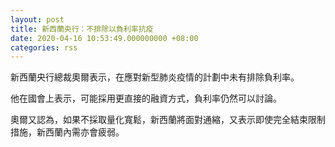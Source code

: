 ```yaml
---
layout: post
title: 新西蘭央行：不排除以負利率抗疫
date: 2020-04-16 10:53:49.000000000 +08:00
categories: rss
---
```


新西蘭央行總裁奧爾表示，在應對新型肺炎疫情的計劃中未有排除負利率。

他在國會上表示，可能採用更直接的融資方式，負利率仍然可以討論。

奧爾又認為，如果不採取量化寬鬆，新西蘭將面對通縮，又表示即使完全結束限制措施，新西蘭內需亦會疲弱。
